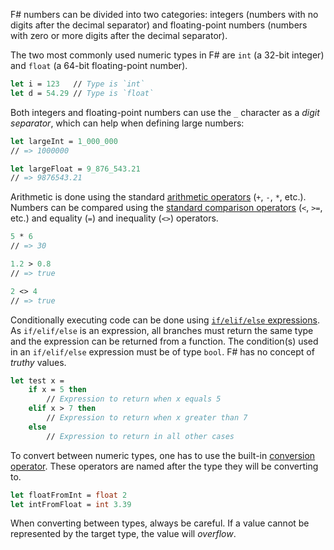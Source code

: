 F# numbers can be divided into two categories: integers (numbers with no digits after the decimal separator) and floating-point numbers (numbers with zero or more digits after the decimal separator).

The two most commonly used numeric types in F# are `int` (a 32-bit integer) and `float` (a 64-bit floating-point number).

```fsharp
let i = 123   // Type is `int`
let d = 54.29 // Type is `float`
```

Both integers and floating-point numbers can use the `_` character as a _digit separator_, which can help when defining large numbers:

```fsharp
let largeInt = 1_000_000
// => 1000000

let largeFloat = 9_876_543.21
// => 9876543.21
```

Arithmetic is done using the standard [arithmetic operators][arithmetic-operators] (`+`, `-`, `*`, etc.). Numbers can be compared using the [standard comparison operators][comparison-operators] (`<`, `>=`, etc.) and equality (`=`) and inequality (`<>`) operators.

```fsharp
5 * 6
// => 30

1.2 > 0.8
// => true

2 <> 4
// => true
```

Conditionally executing code can be done using [`if/elif/else` expressions][conditional-expression]. As `if/elif/else` is an expression, all branches must return the same type and the expression can be returned from a function. The condition(s) used in an `if/elif/else` expression must be of type `bool`. F# has no concept of _truthy_ values.

```fsharp
let test x =
    if x = 5 then
        // Expression to return when x equals 5
    elif x > 7 then
        // Expression to return when x greater than 7
    else
        // Expression to return in all other cases
```

To convert between numeric types, one has to use the built-in [conversion operator][conversion-operators]. These operators are named after the type they will be converting to.

```fsharp
let floatFromInt = float 2
let intFromFloat = int 3.39
```

When converting between types, always be careful. If a value cannot be represented by the target type, the value will _overflow_.

[conditional-expression]: https://docs.microsoft.com/en-us/dotnet/fsharp/language-reference/conditional-expressions-if-then-else
[conversion-operators]: https://docs.microsoft.com/en-us/dotnet/fsharp/language-reference/casting-and-conversions#arithmetic-types
[arithmetic-operators]: https://docs.microsoft.com/en-us/dotnet/fsharp/language-reference/symbol-and-operator-reference/arithmetic-operators
[comparison-operators]: https://docs.microsoft.com/en-us/dotnet/fsharp/language-reference/symbol-and-operator-reference/arithmetic-operators#summary-of-binary-comparison-operators
